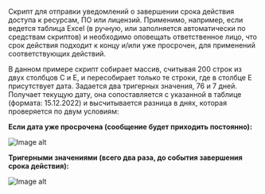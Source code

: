 Скрипт для отправки уведомлений о завершении срока действия доступа к ресурсам, ПО или лицензий. Применимо, например, если ведется таблица Excel (в ручную, или заполняется автоматически по средствам скриптов) и необходимо оповещать ответственное лицо, что срок действия подходит к концу и/или уже просрочен, для применений соответствующих действий.

В данном примере скрипт собирает массив, считывая 200 строк из двух столбцов C и E, и пересобирает только те строки, где в столбце E присутствует дата. Задается два тригерных значения, 76 и 7 дней. Получает текущую дату, она сопоставляется с указанной в таблице (формата: 15.12.2022) и высчитывается разница в днях, которая проверяется по двум условиям: 

**Если дата уже просрочена (сообщение будет приходить постоянно):**

![Image alt](https://github.com/Lifailon/XLS-Date-Report/blob/rsa/Screen/expired.jpg)

**Тригерными значениями (всего два раза, до события завершения срока действия):**

![Image alt](https://github.com/Lifailon/XLS-Date-Report/blob/rsa/Screen/expires.jpg)
